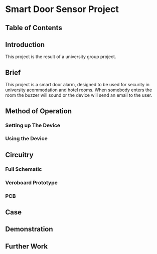 # Smart Door Sensor Project

## Table of Contents

## Introduction

This project is the result of a university group project. 


## Brief

This project is a smart door alarm, designed to be used for security in university acommodation and hotel rooms. When somebody enters the room the buzzer will sound or the device will send an email to the user.

## Method of Operation

### Setting up The Device
### Using the Device

## Circuitry

### Full Schematic
### Veroboard Prototype
### PCB

## Case

## Demonstration

## Further Work